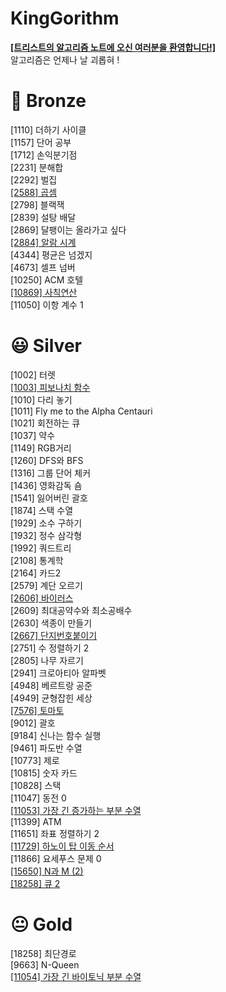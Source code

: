 # KingGorithm
[**[트리스트의 알고리즘 노트에 오신 여러분을 환영합니다!]**](https://tristy.tistory.com/)  
알고리즘은 언제나 날 괴롭혀 !


# 🤩 Bronze

[1110] 더하기 사이클  
[1157] 단어 공부  
[1712] 손익분기점  
[2231] 분해합  
[2292] 벌집  
[[2588] 곱셈](https://tristy.tistory.com/10)  
[2798] 블랙잭  
[2839] 설탕 배달  
[2869] 달팽이는 올라가고 싶다  
[[2884] 알람 시계](https://tristy.tistory.com/11)  
[4344] 평균은 넘겠지  
[4673] 셀프 넘버  
[10250] ACM 호텔  
[[10869] 사칙연산](https://tristy.tistory.com/9)  
[11050] 이항 계수 1  
  
# 😃 Silver  
  
[1002] 터렛  
[[1003] 피보나치 함수](https://tristy.tistory.com/6)  
[1010] 다리 놓기  
[1011] Fly me to the Alpha Centauri  
[1021] 회전하는 큐  
[1037] 약수  
[1149] RGB거리  
[1260] DFS와 BFS  
[1316] 그룹 단어 체커  
[1436] 영화감독 숌  
[1541] 잃어버린 괄호  
[1874] 스택 수열  
[1929] 소수 구하기  
[1932] 정수 삼각형  
[1992] 쿼드트리  
[2108] 통계학  
[2164] 카드2  
[2579] 계단 오르기  
[[2606] 바이러스](https://tristy.tistory.com/14)  
[2609] 최대공약수와 최소공배수  
[2630] 색종이 만들기  
[[2667] 단지번호붙이기](https://tristy.tistory.com/15)   
[2751] 수 정렬하기 2  
[2805] 나무 자르기  
[2941] 크로아티아 알파벳  
[4948] 베르트랑 공준  
[4949] 균형잡힌 세상  
[[7576] 토마토](https://tristy.tistory.com/7)  
[9012] 괄호  
[9184] 신나는 함수 실행  
[9461] 파도반 수열  
[10773] 제로  
[10815] 숫자 카드  
[10828] 스택  
[11047] 동전 0  
[[11053] 가장 긴 증가하는 부분 수열](https://tristy.tistory.com/5)  
[11399] ATM  
[11651] 좌표 정렬하기 2  
[[11729] 하노이 탑 이동 순서](https://tristy.tistory.com/8)  
[11866] 요세푸스 문제 0  
[[15650] N과 M (2)](https://tristy.tistory.com/17)  
[[18258] 큐 2](https://tristy.tistory.com/16)  
  
# 😐 Gold  
  
[18258] 최단경로  
[9663] N-Queen  
[[11054] 가장 긴 바이토닉 부분 수열](https://tristy.tistory.com/13)  
